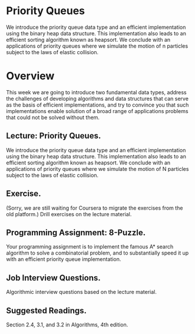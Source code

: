# Priority Queues
We introduce the priority queue data type and an efficient implementation using the binary heap data structure. This implementation also leads to an efficient sorting algorithm known as heapsort. We conclude with an applications of priority queues where we simulate the motion of n particles subject to the laws of elastic collision.

# Overview
This week we are going to introduce two fundamental data types, address the challenges of developing algorithms and data structures that can serve as the basis of efficient implementations, and try to convince you that such implementations enable solution of a broad range of applications problems that could not be solved without them.

## Lecture: Priority Queues. 
We introduce the priority queue data type and an efficient implementation using the binary heap data structure. This implementation also leads to an efficient sorting algorithm known as heapsort. We conclude with an applications of priority queues where we simulate the motion of N particles subject to the laws of elastic collision.

## Exercise. 
(Sorry, we are still waiting for Coursera to migrate the exercises from the old platform.) Drill exercises on the lecture material.

## Programming Assignment: 8-Puzzle.
Your programming assignment is to implement the famous A* search algorithm to solve a combinatorial problem, and to substantially speed it up with an efficient priority queue implementation.

## Job Interview Questions. 
Algorithmic interview questions based on the lecture material.

## Suggested Readings. 
Section 2.4, 3.1, and 3.2 in Algorithms, 4th edition.